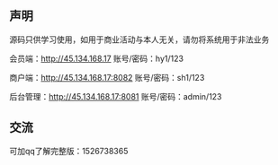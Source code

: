 ## 声明

源码只供学习使用，如用于商业活动与本人无关，请勿将系统用于非法业务


会员端：http://45.134.168.17
账号/密码：hy1/123

商户端：http://45.134.168.17:8082
账号/密码：sh1/123

后台管理：http://45.134.168.17:8081
账号/密码：admin/123


## 交流
可加qq了解完整版：1526738365

